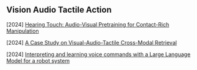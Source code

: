 ## Vision Audio Tactile Action

[2024] [Hearing Touch: Audio-Visual Pretraining for Contact-Rich Manipulation](https://arxiv.org/abs/2405.08576)

[2024] [A Case Study on Visual-Audio-Tactile Cross-Modal Retrieval](https://arxiv.org/abs/2407.20709)

[2024] [Interpreting and learning voice commands with a Large Language Model for a robot system](https://arxiv.org/abs/2407.21512)